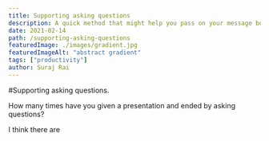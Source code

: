 ```yaml
---
title: Supporting asking questions
description: A quick method that might help you pass on your message better
date: 2021-02-14
path: /supporting-asking-questions
featuredImage: ./images/gradient.jpg
featuredImageAlt: "abstract gradient"
tags: ["productivity"]
author: Suraj Rai
---
```


#Supporting asking questions.

How many times have you given a presentation and ended by asking questions?

I think there are
